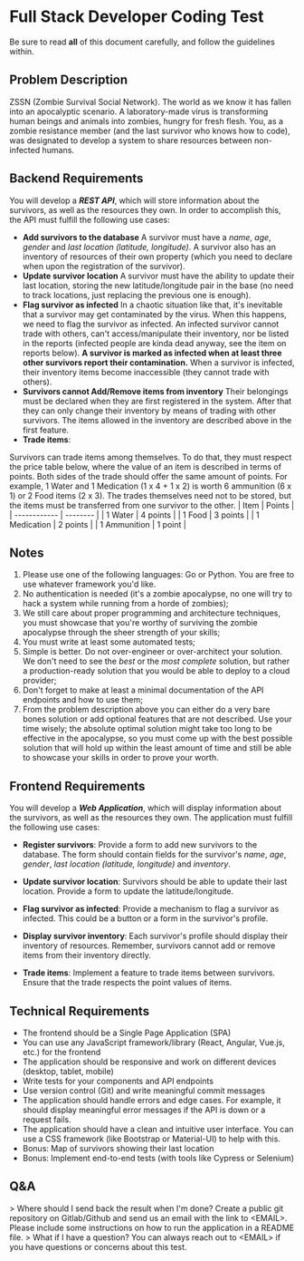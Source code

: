 # Full Stack Developer Coding Test
Be sure to read **all** of this document carefully, and follow the guidelines within.
## Problem Description
ZSSN (Zombie Survival Social Network). The world as we know it has fallen into an
apocalyptic scenario. A laboratory-made virus is transforming human beings and animals into
zombies, hungry for fresh flesh.
You, as a zombie resistance member (and the last survivor who knows how to code), was
designated to develop a system to share resources between non-infected humans.
## Backend Requirements
You will develop a **_REST API_**, which will store information about the survivors, as well as
the resources they own.
In order to accomplish this, the API must fulfill the following use cases:
- **Add survivors to the database**
A survivor must have a _name_, _age_, _gender_ and _last location (latitude, longitude)_.
A survivor also has an inventory of resources of their own property (which you need to
declare when upon the registration of the survivor).
- **Update survivor location**
A survivor must have the ability to update their last location, storing the new latitude/longitude
pair in the base (no need to track locations, just replacing the previous one is enough).
- **Flag survivor as infected**
In a chaotic situation like that, it&#39;s inevitable that a survivor may get contaminated by the
virus. When this happens, we need to flag the survivor as infected.
An infected survivor cannot trade with others, can&#39;t access/manipulate their inventory, nor be
listed in the reports (infected people are kinda dead anyway, see the item on reports below).
**A survivor is marked as infected when at least three other survivors report their
contamination.**
When a survivor is infected, their inventory items become inaccessible (they cannot trade
with others).
- **Survivors cannot Add/Remove items from inventory**
Their belongings must be declared when they are first registered in the system. After that
they can only change their inventory by means of trading with other survivors.
The items allowed in the inventory are described above in the first feature.
- **Trade items**:

Survivors can trade items among themselves.
To do that, they must respect the price table below, where the value of an item is described in
terms of points.
Both sides of the trade should offer the same amount of points. For example, 1 Water and 1
Medication (1 x 4 + 1 x 2) is worth 6 ammunition (6 x 1) or 2 Food items (2 x 3).
The trades themselves need not to be stored, but the items must be transferred from one
survivor to the other.
| Item | Points |
| ------------ | -------- |
| 1 Water | 4 points |
| 1 Food | 3 points |
| 1 Medication | 2 points |
| 1 Ammunition | 1 point |
## Notes
1. Please use one of the following languages: Go or Python. You are free to use
whatever framework you&#39;d like.
2. No authentication is needed (it&#39;s a zombie apocalypse, no one will try to hack a
system while running from a horde of zombies);
3. We still care about proper programming and architecture techniques, you must
showcase that you&#39;re worthy of surviving the zombie apocalypse through the sheer
strength of your skills;
4. You must write at least some automated tests;
5. Simple is better. Do not over-engineer or over-architect your solution. We don&#39;t need
to see the _best_ or the _most complete_ solution, but rather a production-ready
solution that you would be able to deploy to a cloud provider;
6. Don&#39;t forget to make at least a minimal documentation of the API endpoints and how
to use them;
7. From the problem description above you can either do a very bare bones solution or
add optional features that are not described. Use your time wisely; the absolute optimal
solution might take too long to be effective in the apocalypse, so you must come up
with the best possible solution that will hold up within the least amount of time and still
be able to showcase your skills in order to prove your worth.
## Frontend Requirements
You will develop a **_Web Application_**, which will display information about the survivors, as
well as the resources they own.
The application must fulfill the following use cases:
- **Register survivors**: Provide a form to add new survivors to the database. The form should
contain fields for the survivor&#39;s _name_, _age_, _gender_, _last location (latitude, longitude)_
and _inventory_.
- **Update survivor location**: Survivors should be able to update their last location. Provide a
form to update the latitude/longitude.
- **Flag survivor as infected**: Provide a mechanism to flag a survivor as infected. This could
be a button or a form in the survivor&#39;s profile.

- **Display survivor inventory**: Each survivor&#39;s profile should display their inventory of
resources. Remember, survivors cannot add or remove items from their inventory directly.
- **Trade items**: Implement a feature to trade items between survivors. Ensure that the trade
respects the point values of items.
## Technical Requirements
- The frontend should be a Single Page Application (SPA)
- You can use any JavaScript framework/library (React, Angular, Vue.js, etc.) for the frontend
- The application should be responsive and work on different devices (desktop, tablet, mobile)
- Write tests for your components and API endpoints
- Use version control (Git) and write meaningful commit messages
- The application should handle errors and edge cases. For example, it should display
meaningful error messages if the API is down or a request fails.
- The application should have a clean and intuitive user interface. You can use a CSS
framework (like Bootstrap or Material-UI) to help with this.
- Bonus: Map of survivors showing their last location
- Bonus: Implement end-to-end tests (with tools like Cypress or Selenium)
## Q&amp;A
&gt; Where should I send back the result when I&#39;m done?
Create a public git repository on Gitlab/Github and send us an email with the link to
&lt;EMAIL&gt;.
Please include some instructions on how to run the application in a README file.
&gt; What if I have a question?
You can always reach out to &lt;EMAIL&gt; if you have questions or concerns about this test.